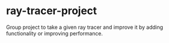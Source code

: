 # ray-tracer-project
Group project to take a given ray tracer and improve it by adding functionality or improving performance.
